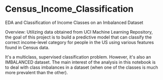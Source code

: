 # Census_Income_Classification
EDA and Classification of Income Classes on an Imbalanced Dataset

Overview:
Utilizing data obtained from UCI Machine Learning Repository, the goal of this project is to build a predictive model that can classify the correct income-level category for people in the US using various features found in Census data.

It's a multiclass, supervised classification problem. However, it's also an IMBALANCED dataset. The main interest of the analysis in this notebook is to deal with class imbalances in a dataset (when one of the classes is much more prevalent than the other).
